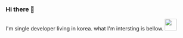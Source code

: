 ### Hi there 👋

I'm single developer living in korea.
what I'm intersting is bellow.
<img height="32" width="32" src="https://cdn.jsdelivr.net/npm/simple-icons@v4/icons/[ICON SLUG].svg" />

<!--
**sinabin/sinabin** is a ✨ _special_ ✨ repository because its `README.md` (this file) appears on your GitHub profile.

Here are some ideas to get you started:

- 🔭 I’m currently working on ...
- 🌱 I’m currently learning ...
- 👯 I’m looking to collaborate on ...
- 🤔 I’m looking for help with ...
- 💬 Ask me about ...
- 📫 How to reach me: ...
- 😄 Pronouns: ...
- ⚡ Fun fact: ...
-->
